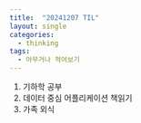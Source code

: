 ```yaml
---
title:  "20241207 TIL"
layout: single
categories:
  - thinking
tags:
  - 아무거나 적어보기
---
```


1. 기하학 공부
2. 데이터 중심 어플리케이션 책읽기
3. 가족 외식